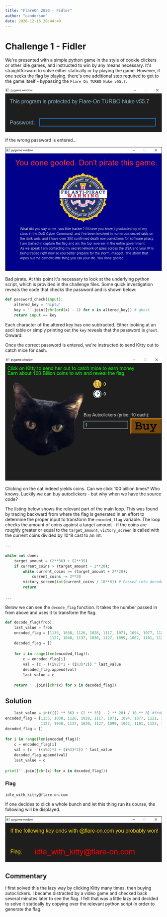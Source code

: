 ```yaml
---
title: "FlareOn 2020 - Fidler"
author: "canderson"
date: 2020-12-16 20:44:49
---
```


# Challenge 1 - Fidler

We're presented with a simple python game in the style of cookie clickers or other idle games, and instructed to win by any means necessary. It's straightforward to solve either statically or by playing the game. However, if one seeks the flag by playing, there's one additional step required to get to the game itself - bypassing the `Flare On TURBO Nuke v55.7`.

![Need to find the correct password in the code.](/assets/images/password.png)

If the wrong password is entered...

![](/assets/images/donegoofed.png)

Bad pirate. At this point it's necessary to look at the underlying python script, which is provided in the challenge files. Some quick investigation reveals the code that checks the password and is shown below:

```py
def password_check(input):
    altered_key = 'hiptu' 
    key = ''.join([chr(ord(x) - 1) for x in altered_key]) # ghost
    return input == key
```

Each character of the altered key has one subtracted. Either looking at an ascii table or simply printing out the `key` reveals that the password is `ghost`. Onward. 

Once the correct password is entered, we're instructed to send Kitty out to catch mice for cash.

![](/assets/images/fidler_main.png)

Clicking on the cat indeed yields coins. Can we click 100 billion times? Who knows. Luckily we can buy autoclickers - but why when we have the source code? 

The listing below shows the relevant part of the main loop. This was found by tracing backward from where the flag is generated in an effort to determine the proper input to transform the `encoded_flag` variable. The loop checks the amount of coins against a target amount - if the coins are roughly greater or equal to the `target_amount`, `victory_screen` is called with the current coins divided by 10^8 cast to an int. 

```py
...

while not done:
    target_amount = (2**36) + (2**35)
    if current_coins > (target_amount - 2**20):
        while current_coins >= (target_amount + 2**20):
            current_coins -= 2**20
        victory_screen(int(current_coins / 10**8)) # Passed into decode_flag as 'frob'
        return

...
```

Below we can see the `decode_flag` function. It takes the number passed in from above and uses it to transform the flag. 

```py
def decode_flag(frob):
    last_value = frob
    encoded_flag = [1135, 1038, 1126, 1028, 1117, 1071, 1094, 1077, 1121, 1087, 1110, 1092, 1072, 1095, 1090, 1027,
                    1127, 1040, 1137, 1030, 1127, 1099, 1062, 1101, 1123, 1027, 1136, 1054]
    decoded_flag = []

    for i in range(len(encoded_flag)):
        c = encoded_flag[i]
        val = (c - ((i%2)*1 + (i%3)*2)) ^ last_value
        decoded_flag.append(val)
        last_value = c

    return ''.join([chr(x) for x in decoded_flag])
```

## Solution

```py
    last_value = int(((2 ** 36) + (2 ** 35) - 2 ** 20) / 10 ** 8) #frob
encoded_flag = [1135, 1038, 1126, 1028, 1117, 1071, 1094, 1077, 1121, 1087, 1110, 1092, 1072, 1095, 1090, 1027,
                1127, 1040, 1137, 1030, 1127, 1099, 1062, 1101, 1123, 1027, 1136, 1054]
decoded_flag = []

for i in range(len(encoded_flag)):
    c = encoded_flag[i]
    val = (c - ((i%2)*1 + (i%3)*2)) ^ last_value
    decoded_flag.append(val)
    last_value = c

print(''.join([chr(x) for x in decoded_flag]))
```

### Flag

`idle_with_kitty@flare-on.com`

If one decides to click a whole bunch and let this thing run its course, the following will be displayed. 

![](/assets/images/victory.png)

## Commentary

I first solved this the lazy way by clicking Kitty many times, then buying autoclickers. I became distracted by a video game and checked back several minutes later to see the flag. I felt that was a little lazy and decided to solve it statically by copying over the relevant python script in order to generate the flag.
